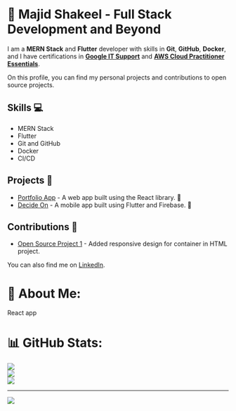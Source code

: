 # 🚀 Majid Shakeel - Full Stack Development and Beyond

I am a **MERN Stack** and **Flutter** developer with skills in **Git**, **GitHub**, **Docker**, and I have certifications in **[Google IT Support](https://www.coursera.org/account/accomplishments/specialization/certificate/3SQNV9GXA82K)** and **[AWS Cloud Practitioner Essentials](https://www.coursera.org/account/accomplishments/certificate/N8CF5MT8WEPY)**.

On this profile, you can find my personal projects and contributions to open source projects.

## Skills 💻
- MERN Stack
- Flutter
- Git and GitHub
- Docker
- CI/CD

## Projects 📂
- [Portfolio App](https://github.com/majidshakeelshawl/portfolio-app) - A web app built using the React library. 🚧
- [Decide On](https://github.com/majidshakeelshawl/decide_on) - A mobile app built using Flutter and Firebase. 🚧

## Contributions 🤝
- [Open Source Project 1](https://github.com/zero-to-mastery/HTML-project/pull/505) - Added responsive design for container in HTML project.

You can also find me on [LinkedIn](https://www.linkedin.com/in/majidshakeelshawl/).

<!---
majidshakeelshawl/majidshakeelshawl is a ✨ special ✨ repository because its `README.md` (this file) appears on your GitHub profile.
You can click the Preview link to take a look at your changes.
--->

# 💫 About Me:
React app

# 📊 GitHub Stats:
![](https://github-readme-stats.vercel.app/api?username=majidshakeelshawl&theme=dark&hide_border=true&include_all_commits=true&count_private=true)<br/>
![](https://github-readme-streak-stats.herokuapp.com/?user=majidshakeelshawl&theme=dark&hide_border=true)<br/>
![](https://github-readme-stats.vercel.app/api/top-langs/?username=majidshakeelshawl&theme=dark&hide_border=true&include_all_commits=true&count_private=true&layout=compact)

---
[![](https://visitcount.itsvg.in/api?id=majidshakeelshawl&icon=0&color=0)](https://visitcount.itsvg.in)

<!-- Proudly created with GPRM ( https://gprm.itsvg.in ) -->
